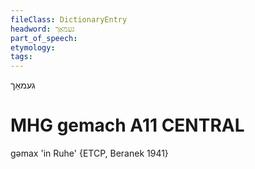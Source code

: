 ```yaml
---
fileClass: DictionaryEntry
headword: געמאַך
part_of_speech: 
etymology: 
tags: 
---
```

געמאַך

MHG gemach
A11
CENTRAL
========

gəmax 'in Ruhe' {ETCP, Beranek 1941}